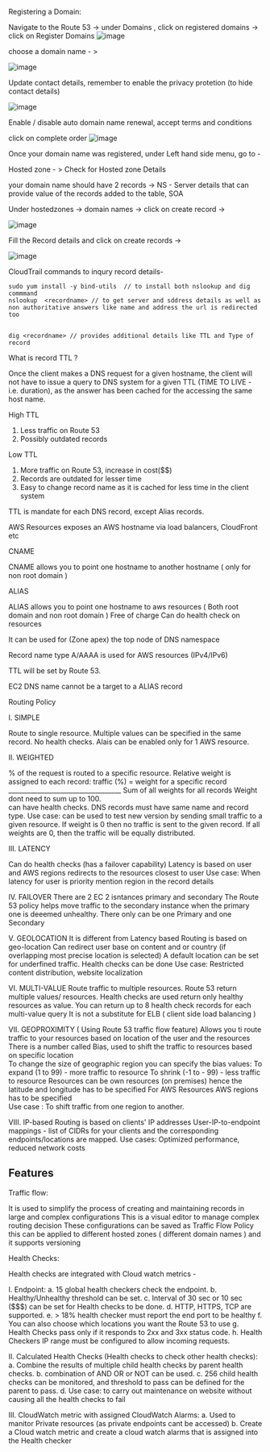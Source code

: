 



Registering a Domain:

Navigate to the Route 53 -> under Domains , click on registered domains -> click on Register Domains
![image](https://user-images.githubusercontent.com/26665659/232305446-23f14bd2-a562-4fe4-b597-abeb9751c138.png)

choose a domain name - >

![image](https://user-images.githubusercontent.com/26665659/232305468-767f6d27-e23a-457b-b575-7aa6d138dbed.png)

Update contact details, remember to enable the privacy protetion (to hide contact details) 

![image](https://user-images.githubusercontent.com/26665659/232309382-71e7c3b9-48ba-4e82-82e3-6c5f48ceb200.png)


Enable / disable auto domain name renewal, accept terms and conditions

click on complete order ![image](https://user-images.githubusercontent.com/26665659/232309346-f82b5b32-d44c-4e1e-b7c6-74e0cb45fe6f.png)

Once your domain name was registered, under Left hand side menu, go to - 

Hosted zone - > Check for Hosted zone Details 

your domain name should have 2 records -> NS - Server details that can provide value of the records added to the table, SOA


Under hostedzones -> domain names -> click on create record ->

![image](https://user-images.githubusercontent.com/26665659/232309452-05775b2f-aa5c-4f60-8a1a-603d26c6886a.png)

Fill the Record details and click on create records ->

![image](https://user-images.githubusercontent.com/26665659/232309442-b2510295-1696-4cfb-819f-a76d575af67f.png)


CloudTrail commands to inqury record details- 

```
sudo yum install -y bind-utils  // to install both nslookup and dig commmand
nslookup  <recordname> // to get server and sddress details as well as non authoritative answers like name and address the url is redirected too


dig <recordname> // provides additional details like TTL and Type of record

```


What is record TTL ?

Once the client makes a DNS request for a given hostname, the client will not have to issue a query to DNS system for a given TTL (TIME TO LIVE - i.e. duration), as the answer has been cached for the accessing the same host name.


High TTL 
1. Less traffic on Route 53
2. Possibly outdated records

Low TTL 
1. More traffic on Route 53, increase in cost($$)
2. Records are outdated for lesser time 
3. Easy to change record name as it is cached for less time in the client system

TTL is mandate for each DNS record, except Alias records.

AWS Resources exposes an AWS hostname via load balancers, CloudFront etc

CNAME 

CNAME allows you to point one hostname to another hostname ( only for non root domain )

ALIAS

ALIAS allows you to point one hostname to aws resources ( Both root domain and non root domain )
Free of charge
Can do health check on resources

It can be used for (Zone apex) the top node of DNS namespace 

Record name type A/AAAA is used for AWS resources (IPv4/IPv6)

TTL will be set by Route 53.

EC2 DNS name cannot be a target to a ALIAS record


Routing Policy

I. SIMPLE 
  
  Route to single resource.
  Multiple values can be specified in the same record.
  No health checks.
  Alais can be enabled only for 1 AWS resource. 

II. WEIGHTED 

  % of the request is routed to a specific resource.
  Relative weight is assigned to each record:
          traffic (%) =    weight for a specific record 
                        ___________________________________
                         Sum of all weights for all records
  Weight dont need to sum up to 100.                      
  can have health checks. 
  DNS records must have same name and record type. 
  Use case: can be used to test new version by sending small traffic to a given resource. 
  If weight is 0 then no traffic is sent to the given record. 
  If all weights are 0, then the traffic will be equally distributed.
  
  
III. LATENCY
  
  Can do health checks (has a failover capability)
  Latency is based on user and AWS regions
  redirects to the resources closest to user
  Use case: When latency for user is priority
  mention region in the record details

IV. FAILOVER 
  There are 2 EC 2 isntances primary and secondary 
  The Route 53 policy helps move traffic to the secondary instance when the primary one is deeemed           unhealthy.
  There only can be one Primary and one Secondary 

V. GEOLOCATION
  It is different from Latency based
  Routing is based on geo-location 
  Can redirect user base on content and or country (if overlapping most precise location is selected)
  A default location can be set for underfined traffic.
  Health checks can be done 
  Use case:  Restricted content distribution, website localization 

VI. MULTI-VALUE
  Route traffic to multiple resources.
  Route 53 return multiple values/ resources.
  Health checks are used return only healthy resources as value.
  You can return up to 8 health check records for each multi-value query
  It is not a substitute for ELB ( client side load balancing ) 
  
VII. GEOPROXIMITY ( Using Route 53 traffic flow feature)
  Allows you ti route traffic to your resources based on location of the user and the resources
  There is a number called Bias, used to shift the traffic to resources based on specific location  
  To change the size of geographic region you can specify the bias values:
    To expand (1 to 99) - more traffic to resource
    To shrink (-1 to - 99) - less traffic to resource
  Resources can be own resources (on premises) hence the latitude and longitude has to be specified 
  For AWS Resources AWS regions has to be specified  
  Use case : To shift traffic from one region to another.

VIII. IP-based 
  Routing is based on clients' IP addresses
  User-IP-to-endpoint mappings - list of CIDRs for your clients and the corresponding endpoints/locations   are mapped.
  Use cases: Optimized performance, reduced network costs
  
<h2> Features  </h2>

Traffic flow:

It is used to simplify the process of creating and maintaining records in large and complex configurations 
This is a visual editor to manage complex routing decision 
These configurations can be saved as Traffic Flow Policy 
this can be applied to different hosted zones  ( different domain names )
and it supports versioning

Health Checks:

Health checks are integrated with Cloud watch metrics - 

I. Endpoint:
   a.  15 global health checkers check the endpoint.
   b. Healthy/Unhealthy threshold can be set.
   c. Interval of 30 sec or 10 sec ($$$) can be set for Health checks to be done.
   d. HTTP, HTTPS, TCP are supported.
   e. > 18% health checker must report the end port to be healthy
   f. You can also choose which locations you want the Route 53 to use
   g. Health Checks pass only if it responds to 2xx and 3xx status code.
   h. Health Checkers IP range must be configured to allow incoming requests.
   
II. Calculated Health Checks (Health checks to check other health checks):
   a. Combine the results of multiple child health checks by parent health checks.
   b. combination of AND OR or NOT can be used.
   c. 256 child health checks can be monitored, and threshold to pass can be defined for the parent to           pass.
   d. Use case: to carry out maintenance on website without causing all the health checks to fail

III. CloudWatch metric with assigned CloudWatch Alarms:
  a. Used to manitor Private resources (as private endpoints cant be accessed)
  b. Create a Cloud watch metric and create a cloud watch alarms that is assigned into the Health checker

